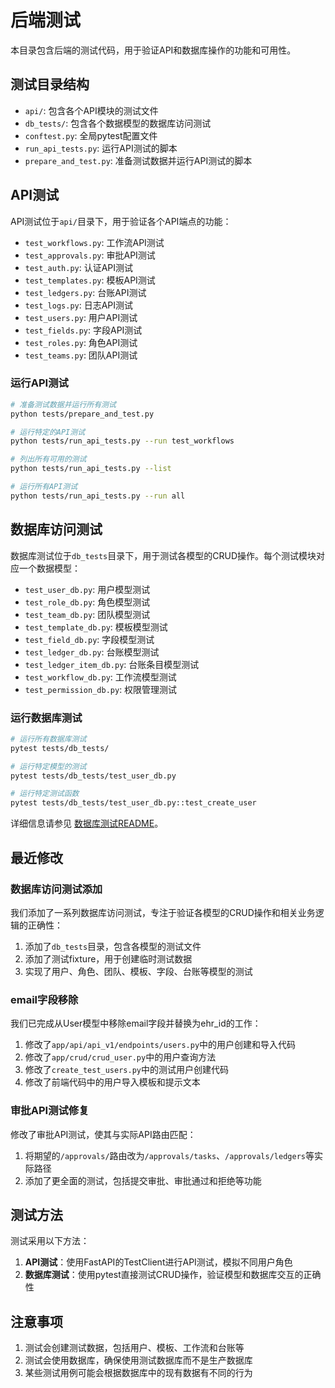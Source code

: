 # 后端测试

本目录包含后端的测试代码，用于验证API和数据库操作的功能和可用性。

## 测试目录结构

- `api/`: 包含各个API模块的测试文件
- `db_tests/`: 包含各个数据模型的数据库访问测试
- `conftest.py`: 全局pytest配置文件
- `run_api_tests.py`: 运行API测试的脚本
- `prepare_and_test.py`: 准备测试数据并运行API测试的脚本

## API测试

API测试位于`api/`目录下，用于验证各个API端点的功能：

- `test_workflows.py`: 工作流API测试
- `test_approvals.py`: 审批API测试
- `test_auth.py`: 认证API测试
- `test_templates.py`: 模板API测试
- `test_ledgers.py`: 台账API测试
- `test_logs.py`: 日志API测试
- `test_users.py`: 用户API测试
- `test_fields.py`: 字段API测试
- `test_roles.py`: 角色API测试
- `test_teams.py`: 团队API测试

### 运行API测试

```bash
# 准备测试数据并运行所有测试
python tests/prepare_and_test.py

# 运行特定的API测试
python tests/run_api_tests.py --run test_workflows

# 列出所有可用的测试
python tests/run_api_tests.py --list

# 运行所有API测试
python tests/run_api_tests.py --run all
```

## 数据库访问测试

数据库测试位于`db_tests`目录下，用于测试各模型的CRUD操作。每个测试模块对应一个数据模型：

- `test_user_db.py`: 用户模型测试
- `test_role_db.py`: 角色模型测试
- `test_team_db.py`: 团队模型测试
- `test_template_db.py`: 模板模型测试
- `test_field_db.py`: 字段模型测试
- `test_ledger_db.py`: 台账模型测试
- `test_ledger_item_db.py`: 台账条目模型测试
- `test_workflow_db.py`: 工作流模型测试
- `test_permission_db.py`: 权限管理测试

### 运行数据库测试

```bash
# 运行所有数据库测试
pytest tests/db_tests/

# 运行特定模型的测试
pytest tests/db_tests/test_user_db.py

# 运行特定测试函数
pytest tests/db_tests/test_user_db.py::test_create_user
```

详细信息请参见 [数据库测试README](./db_tests/README.md)。

## 最近修改

### 数据库访问测试添加

我们添加了一系列数据库访问测试，专注于验证各模型的CRUD操作和相关业务逻辑的正确性：

1. 添加了`db_tests`目录，包含各模型的测试文件
2. 添加了测试fixture，用于创建临时测试数据
3. 实现了用户、角色、团队、模板、字段、台账等模型的测试

### email字段移除

我们已完成从User模型中移除email字段并替换为ehr_id的工作：

1. 修改了`app/api/api_v1/endpoints/users.py`中的用户创建和导入代码
2. 修改了`app/crud/crud_user.py`中的用户查询方法
3. 修改了`create_test_users.py`中的测试用户创建代码
4. 修改了前端代码中的用户导入模板和提示文本

### 审批API测试修复

修改了审批API测试，使其与实际API路由匹配：

1. 将期望的`/approvals/`路由改为`/approvals/tasks`、`/approvals/ledgers`等实际路径
2. 添加了更全面的测试，包括提交审批、审批通过和拒绝等功能

## 测试方法

测试采用以下方法：

1. **API测试**：使用FastAPI的TestClient进行API测试，模拟不同用户角色
2. **数据库测试**：使用pytest直接测试CRUD操作，验证模型和数据库交互的正确性

## 注意事项

1. 测试会创建测试数据，包括用户、模板、工作流和台账等
2. 测试会使用数据库，确保使用测试数据库而不是生产数据库
3. 某些测试用例可能会根据数据库中的现有数据有不同的行为 